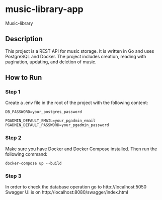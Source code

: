 # music-library-app

Music-library

## Description

This project is a REST API for music storage. It is written in Go and uses PostgreSQL and Docker. The project includes creation, reading with pagination, updating, and deletion of music.


## How to Run


### Step 1 
Сreate a .env file in the root of the project with the following content:
``` .env
DB_PASSWORD=your_postgres_password

PGADMIN_DEFAULT_EMAIL=your_pgadmin_email
PGADMIN_DEFAULT_PASSWORD=your_pgadmin_password
```

### Step 2
Make sure you have Docker and Docker Compose installed. Then run the following command:
```
docker-compose up --build
```

### Step 3
In order to check the database operation go to http://localhost:5050
Swagger UI is on http://localhost:8080/swagger/index.html